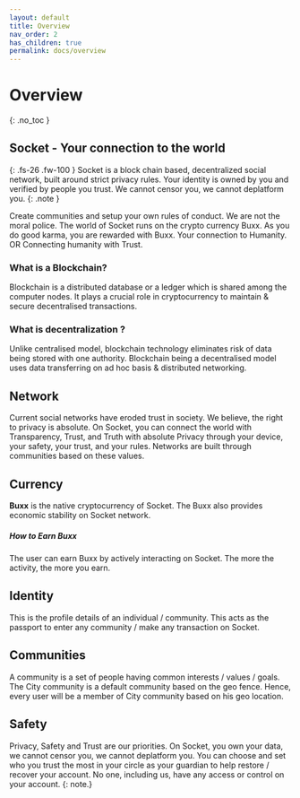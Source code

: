 ```yaml
---
layout: default
title: Overview
nav_order: 2
has_children: true
permalink: docs/overview
---
```

 
# Overview
{: .no_toc }

 
## Socket - Your connection to the world


{: .fs-26 .fw-100 }
Socket is a block chain based, decentralized social network, built around strict privacy rules.
Your identity is owned by you and verified by people you trust. We cannot censor you, we cannot deplatform you.
{: .note }

Create communities and setup your own rules of conduct. We are not the moral police.
The world of Socket runs on the crypto currency Buxx. As you do good karma, you are rewarded with Buxx.
Your connection to Humanity. OR Connecting humanity with Trust.


### What is a Blockchain?

Blockchain is a distributed database or a ledger which is shared among the computer nodes. It plays a crucial role in cryptocurrency to maintain & secure decentralised transactions.


### What is decentralization ?

Unlike centralised model, blockchain technology eliminates risk of data being stored with one authority. Blockchain being a decentralised model uses data transferring on ad hoc basis & distributed networking.

## Network

Current social networks have eroded trust in society. We believe, the right to privacy is absolute. On Socket, you can connect the world with Transparency, Trust, and Truth with absolute Privacy through your device, your safety, your trust, and your rules. Networks are built through communities based on these values.

## Currency

**Buxx** is the native cryptocurrency of Socket. The Buxx also provides economic stability on Socket network.  
##### How to Earn Buxx 
The user can earn Buxx by actively interacting on Socket.  The more the activity, the more you earn. 

## Identity

This is the profile details of an individual / community. This acts as the passport to enter any community / make any transaction on Socket.

## Communities

A community is a set of people having common interests / values / goals. 
The City community is a default community based on the geo fence. Hence, every user will be a member of City community based on his geo location. 

## Safety

Privacy, Safety and Trust are our priorities. On Socket, you own your data, we cannot censor you, we cannot deplatform you. You can choose and set who you trust the most in your circle as your guardian to help restore / recover your account. No one, including us, have any access or control on your account. 
{: note.}
